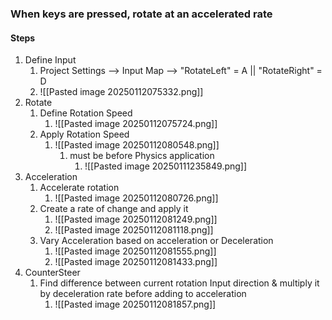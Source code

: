 ### When keys are pressed, rotate at an accelerated rate

#### Steps
1) Define Input
	1) Project Settings --> Input Map --> "RotateLeft" = A || "RotateRight" = D
	2) ![[Pasted image 20250112075332.png]]
2) Rotate
	1) Define Rotation Speed
		1) ![[Pasted image 20250112075724.png]]
	2) Apply Rotation Speed
		1) ![[Pasted image 20250112080548.png]]
			1) must be before Physics application
				1) ![[Pasted image 20250111235849.png]]
3) Acceleration
	1) Accelerate rotation
		1) ![[Pasted image 20250112080726.png]]
	2) Create a rate of change and apply it
		1) ![[Pasted image 20250112081249.png]]
		2) ![[Pasted image 20250112081118.png]]
	3) Vary Acceleration based on acceleration or Deceleration
		1) ![[Pasted image 20250112081555.png]]
		2) ![[Pasted image 20250112081433.png]]
4) CounterSteer
	1) Find difference between current rotation Input direction & multiply it by deceleration rate before adding to acceleration
		1) ![[Pasted image 20250112081857.png]]